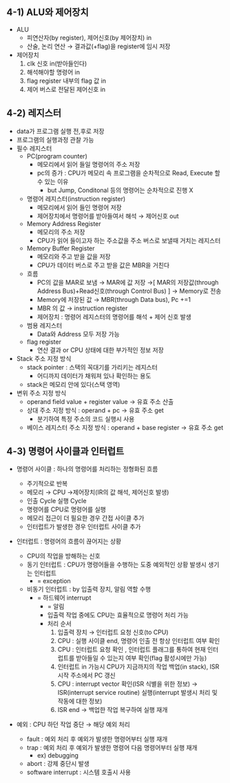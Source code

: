 ## 4-1) ALU와 제어장치

- ALU
    - 피연산자(by register), 제어신호(by 제어장치) in
    - 산술, 논리 연산 → 결과값(+flag)을 register에 임시 저장
- 제어장치
    1. clk 신호 in(받아들인다)
    2. 해석해야할 명령어  in
    3. flag register 내부의 flag 값 in
    4. 제어 버스로 전달된 제어신호 in

## 4-2) 레지스터

- data가 프로그램 실행 전,후로 저장
- 프로그램의 실행과정 관찰 가능
- 필수 레지스터
    - PC(program counter)
        - 메모리에서 읽어 들일 명령어의 주소 저장
        - pc의 증가 : CPU가 메모리 속 프로그램을 순차적으로 Read, Execute 할 수 있는 이유
            - but Jump, Conditonal 등의 명령어는 순차적으로 진행 X
    - 명령어 레지스터(instruction register)
        - 메모리에서 읽어 들인 명령어 저장
        - 제어장치에서 명령어를 받아들여서 해석 → 제어신호  out
    - Memory Address Register
        - 메모리의 주소 저장
        - CPU가 읽어 들이고자 하는 주소값을 주소 버스로 보낼때 거치는 레지스터
    - Memory Buffer Register
        - 메모리와 주고 받을 값을 저장
        - CPU가 데이터 버스로 주고 받을 값은 MBR을 거친다
    - 흐름
        - PC의 값을 MAR로 보냄 → MAR에 값 저장 →[ MAR의 저장값(through Address Bus)+Read신호(through Control Bus) ] → Memory로 전송
        - Memory에 저장된 값 → MBR(through Data bus), Pc +=1
        - MBR 의 값 → instruction register
        - 제어장치 : 명령어 레지스터의 명령어를 해석 + 제어 신호 발생
    - 범용 레지스터
        - Data와 Address 모두 저장 가능
    - flag register
        - 연산 결과 or CPU 상태에 대한 부가적인 정보 저장
- Stack 주소 지정 방식
    - stack pointer : 스택의 꼭대기를 가리키는 레지스터
        - 어디까지 데이터가 채워져 있나 확인하는 용도
    - stack은 메모리 안에 있다(스택 영역)
- 변위 주소 지정 방식
    - operand field value + register value → 유효 주소 산출
    - 상대 주소 지정 방식 : operand + pc → 유효 주소 get
        - 분기하여 특정 주소의 코드 실행시 사용
    - 베이스 레지스터 주소 지정 방식 : operand + base register → 유효 주소 get

## 4-3) 명령어 사이클과 인터럽트

- 명령어 사이클 : 하나의 명령어를 처리하는 정형화된 흐름
    - 주기적으로 반복
    - 메모리 → CPU →제어장치(IR의 값 해석, 제어신호 발생)
    - 인출 Cycle     실행 Cycle
    - 명령어를 CPU로    명령어를 실행
    - 메모리 접근이 더 필요한 경우 간접 사이클 추가
    - 인터럽트가 발생한 경우 인터럽트 사이클 추가
- 인터럽트 : 명령어의 흐름이 끊어지는 상황
    - CPU의 작업을 방해하는 신호
    - 동기 인터럽트 : CPU가 명령어들을 수행하는 도중 예외적인 상황 발생시 생기는 인터럽트
        - = exception
    - 비동기 인터럽트 :  by 입출력 장치, 알림 역할 수행
        - = 하드웨어 interrupt
            - = 알림
            - 입출력 작업 중에도 CPU는 효율적으로 명령어 처리 가능
            - 처리 순서
                1. 입출력 장치 → 인터럽트 요청 신호(to CPU)
                2. CPU : 실행 사이클 end, 명령어 인출 전 항상 인터럽트 여부 확인
                3. CPU : 인터럽트 요청 확인 , 인터럽트 플래그를 통하여 현재 인터럽트를 받아들일 수 있는지 여부 확인(flag 활성시에만 가능)
                4. 인터럽트 in 가능시 CPU가 지금까지의 작업 백업(in stack), ISR 시작 주소에서 PC 갱신
                5. CPU : interrupt vector 확인(ISR 식별을 위한 정보) → ISR(interrupt service routine) 실행(interrupt 발생시 처리 및 작동에 대한 정보)
                6. ISR end → 백업한 작업 복구하여 실행 재개
                
- 예외 : CPU 하던 작업 중단 → 해당 예외 처리
    - fault : 예외 처리 후 예외가 발생한 명령어부터 실행 재개
    - trap : 예외 처리 후 예외가 발생한 명령어 다음 명령어부터 실행 재개
        - ex) debugging
    - abort : 강제 중단시 발생
    - software interrupt : 시스템 호출시 사용
